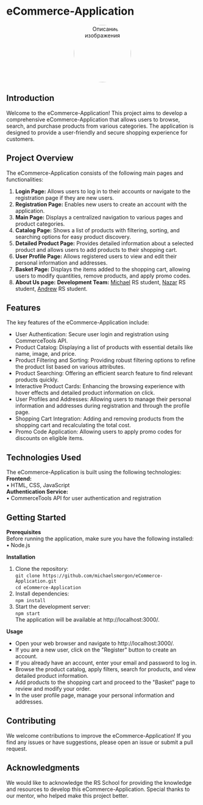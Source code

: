 # eCommerce-Application

<p align="center">
  <img src="/eCommerce-Application/src/assets/images/logo_1.jpeg" alt="Описание изображения" width="150" height="150" style="border-radius: 50%;">
</p>  

## Introduction
Welcome to the eCommerce-Application! This project aims to develop a comprehensive eCommerce-Application that allows users to browse, search, and purchase products from various categories. The application is designed to provide a user-friendly and secure shopping experience for customers.

## Project Overview
The eCommerce-Application consists of the following main pages and functionalities:
1.	**Login Page:** Allows users to log in to their accounts or navigate to the registration page if they are new users.
2.	**Registration Page:** Enables new users to create an account with the application.
3.	**Main Page:** Displays a centralized navigation to various pages and product categories.
4.	**Catalog Page:** Shows a list of products with filtering, sorting, and searching options for easy product discovery.
5.	**Detailed Product Page:** Provides detailed information about a selected product and allows users to add products to their shopping cart.
6.	**User Profile Page:** Allows registered users to view and edit their personal information and addresses.
7.	**Basket Page:** Displays the items added to the shopping cart, allowing users to modify quantities, remove products, and apply promo codes.
8.	**About Us page:** __Development Team:__ [Michael](https://github.com/michaelsmorgon) RS student, [Nazar](https://github.com/Dumik121) RS student, [Andrew](https://github.com/AndreWAr85) RS student.

## Features
 The key features of the eCommerce-Application include:  
-	User Authentication: Secure user login and registration using CommerceTools API.
-	Product Catalog: Displaying a list of products with essential details like name, image, and price.
-	Product Filtering and Sorting: Providing robust filtering options to refine the product list based on various attributes.
-	Product Searching: Offering an efficient search feature to find relevant products quickly.
-	Interactive Product Cards: Enhancing the browsing experience with hover effects and detailed product information on click.
-	User Profiles and Addresses: Allowing users to manage their personal information and addresses during registration and through the profile page.
-	Shopping Cart Integration: Adding and removing products from the shopping cart and recalculating the total cost.
-	Promo Code Application: Allowing users to apply promo codes for discounts on eligible items.

## Technologies Used
The eCommerce-Application is built using the following technologies:  
__**Frontend:**__  
  •	HTML, CSS, JavaScript  
__**Authentication Service:**__  
  •	CommerceTools API for user authentication and registration  

## Getting Started
  __**Prerequisites**__  
Before running the application, make sure you have the following installed:  
  •	Node.js

  __**Installation**__
1.	Clone the repository:  
      `git clone https://github.com/michaelsmorgon/eCommerce-Application.git `  
      `cd eCommerce-Application`  
2.	Install dependencies:  
      `npm install`
3.	Start the development server:  
      `npm start`  
      The application will be available at http://localhost:3000/.

  __**Usage**__
-	Open your web browser and navigate to http://localhost:3000/.
-	If you are a new user, click on the "Register" button to create an account.
-	If you already have an account, enter your email and password to log in.
-	Browse the product catalog, apply filters, search for products, and view detailed product information.
-	Add products to the shopping cart and proceed to the "Basket" page to review and modify your order.
-	In the user profile page, manage your personal information and addresses.

## Contributing
We welcome contributions to improve the eCommerce-Application! If you find any issues or have suggestions, please open an issue or submit a pull request.

## Acknowledgments
We would like to acknowledge the RS School for providing the knowledge and resources to develop this eCommerce-Application. Special thanks to our mentor, who helped make this project better.
